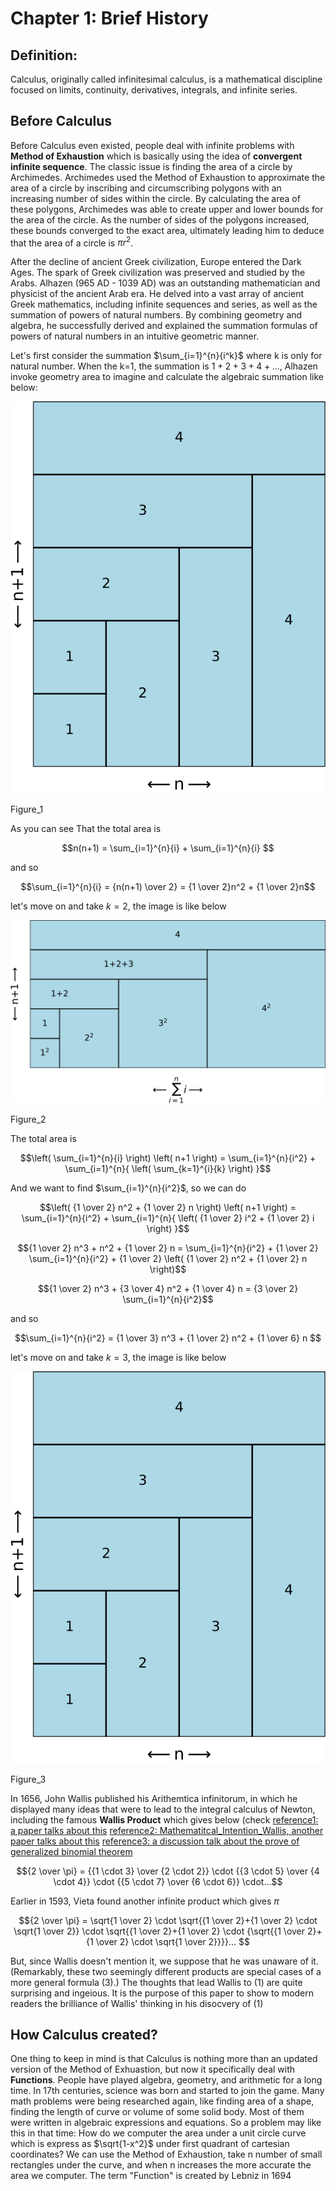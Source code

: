 # Chapter 1: Brief History

Definition:
-----------

Calculus, originally called infinitesimal calculus, is a mathematical discipline focused on limits, continuity, derivatives, integrals, and infinite series. 

Before Calculus
---------------

Before Calculus even existed, people deal with infinite problems with **Method of Exhaustion** which is basically using the idea of **convergent infinite sequence**. The classic issue is finding the area of a circle by Archimedes. Archimedes used the Method of Exhaustion to approximate the area of a circle by inscribing and circumscribing polygons with an increasing number of sides within the circle. By calculating the area of these polygons, Archimedes was able to create upper and lower bounds for the area of the circle. As the number of sides of the polygons increased, these bounds converged to the exact area, ultimately leading him to deduce that the area of a circle is $\pi r^{2}$.

After the decline of ancient Greek civilization, Europe entered the Dark Ages. The spark of Greek civilization was preserved and studied by the Arabs. Alhazen (965 AD - 1039 AD) was an outstanding mathematician and physicist of the ancient Arab era. He delved into a vast array of ancient Greek mathematics, including infinite sequences and series, as well as the summation of powers of natural numbers. By combining geometry and algebra, he successfully derived and explained the summation formulas of powers of natural numbers in an intuitive geometric manner. 

Let's first consider the summation $\sum_{i=1}^{n}{i^k}$ where k is only for natural number. When the k=1, the summation is $1+2+3+4+...$, Alhazen invoke geometry area to imagine and calculate the algebraic summation like below: 

<p align="center">
  <img src="./images/calculusNotes_figure_1.svg"/>
</p>

Figure_1

As you can see That the total area is

```math
n(n+1) = \sum_{i=1}^{n}{i} + \sum_{i=1}^{n}{i} 
```

and so 

```math
\sum_{i=1}^{n}{i} = {n(n+1) \over 2} = {1 \over 2}n^2 + {1 \over 2}n
```

let's move on and take $k=2$, the image is like below

<p align="center">
  <img src="./images/calculusNotes_figure_2.svg"/>
</p>

Figure_2


The total area is

```math
\left( \sum_{i=1}^{n}{i} \right) \left( n+1 \right) = \sum_{i=1}^{n}{i^2} + \sum_{i=1}^{n}{ \left( \sum_{k=1}^{i}{k} \right) }
```

And we want to find $\sum_{i=1}^{n}{i^2}$, so we can do

```math
\left( {1 \over 2} n^2 + {1 \over 2} n \right) \left( n+1 \right) = \sum_{i=1}^{n}{i^2} + \sum_{i=1}^{n}{ \left( {1 \over 2} i^2 + {1 \over 2} i \right) }
```
```math
{1 \over 2} n^3 + n^2 + {1 \over 2} n = \sum_{i=1}^{n}{i^2} + {1 \over 2} \sum_{i=1}^{n}{i^2} + {1 \over 2} \left( {1 \over 2} n^2 + {1 \over 2} n \right)
```
```math
{1 \over 2} n^3 + {3 \over 4} n^2 + {1 \over 4} n = {3 \over 2} \sum_{i=1}^{n}{i^2}
```

and so

```math
\sum_{i=1}^{n}{i^2} = {1 \over 3} n^3 + {1 \over 2} n^2 + {1 \over 6} n

```

let's move on and take $k=3$, the image is like below

<p align="center">
  <img src="./images/calculusNotes_figure_1.svg"/>
</p>

Figure_3



In 1656, John Wallis published his Arithemtica infinitorum, in which he displayed many ideas that were to lead to the integral calculus of Newton, including the famous **Wallis Product** which gives below (check 
[reference1: a paper talks about this](https://www.jstor.org/stable/25759727?seq=1) 
[reference2: Mathematitcal_Intention_Wallis, another paper talks about this](https://www.quadrivium.info/GGB/WallisTable.html) 
[reference3: a discussion talk about the prove of generalized binomial theorem](https://www.reddit.com/r/math/comments/8vv21s/how_do_you_prove_the_binomial_theorem_for_all/)

```math
{2 \over \pi} = {{1 \cdot 3} \over {2 \cdot 2}} \cdot {{3 \cdot 5} \over {4 \cdot 4}} \cdot {{5 \cdot 7} \over {6 \cdot 6}} \cdot...
```

Earlier in 1593, Vieta found another infinite product which gives $\pi$

```math
{2 \over \pi} = \sqrt{1 \over 2} \cdot \sqrt{{1 \over 2}+{1 \over 2} \cdot \sqrt{1 \over 2}} \cdot \sqrt{{1 \over 2}+{1 \over 2} \cdot {\sqrt{{1 \over 2}+{1 \over 2} \cdot \sqrt{1 \over 2}}}}... 
```

But, since Wallis doesn't mention it, we suppose that he was unaware of it.(Remarkably, these two seemingly different products are special cases of a more general formula (3).) The thoughts that lead Wallis to (1) are quite surprising and ingeious. It is the purpose of this paper to show to modern readers the brilliance of Wallis' thinking in his disocvery of (1)

How Calculus created?
---------------------

One thing to keep in mind is that Calculus is nothing more than an updated version of the Method of Exhuastion, but now it specifically deal with **Functions**. People have played algebra, geometry, and arithmetic for a long time. In 17th centuries, science was born and started to join the game. Many math problems were being researched again, like finding area of a shape, finding the length of curve or volume of some solid body. Most of them were written in algebraic expressions and equations. So a problem may like this in that time: How do we computer the area under a unit circle curve which is express as $\sqrt{1-x^2}$ under first quadrant of cartesian coordinates? We can use the Method of Exhaustion, take n number of small rectangles under the curve, and when n increases the more accurate the area we computer.   The term "Function" is created by Lebniz in 1694
